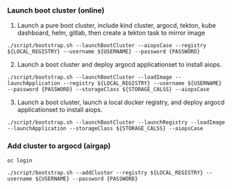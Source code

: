 ### Launch boot cluster (online)

1. Launch a pure boot cluster, include kind cluster, argocd, tekton, kube dashboard, helm, gitlab, then create a tekton task to mirror image

```
./script/bootstrap.sh --launchBootCluster --aiopsCase --registry ${LOCAL_REGISTRY} --username ${USERNAME} --password {PASSWORD}
```

2. Launch a boot cluster and deploy argocd applicationset to install aiops.

```
./script/bootstrap.sh --launchBootCluster --loadImage --launchApplication --registry ${LOCAL_REGISTRY} --username ${USERNAME} --password {PASSWORD} --storageClass ${STORAGE_CALSS} --aiopsCase
```

3. Launch a boot cluster, launch a local docker registry, and deploy argocd applicationset to install aiops.

```
./script/bootstrap.sh --launchBootCluster --launchRegistry --loadImage --launchApplication --storageClass ${STORAGE_CALSS} --aiopsCase
```

### Add cluster to argocd (airgap)

```
oc login

./script/bootstrap.sh --addCluster --registry ${LOCAL_REGISTRY} --username ${USERNAME} --password {PASSWORD}
```
